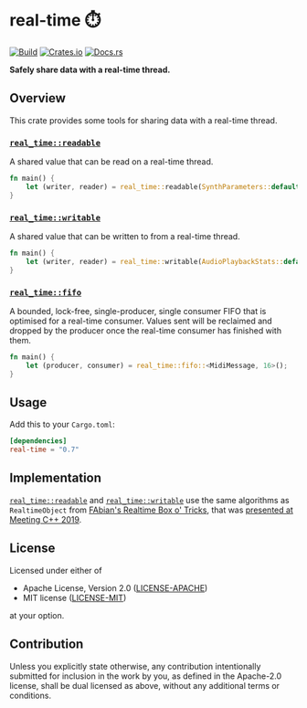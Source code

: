# real-time ⏱️

[![Build](https://github.com/JamesHallowell/real-time/actions/workflows/ci.yml/badge.svg)](https://github.com/JamesHallowell/real-time/actions/workflows/ci.yml)
[![Crates.io](https://img.shields.io/crates/v/real-time.svg)](https://crates.io/crates/real-time)
[![Docs.rs](https://docs.rs/real-time/badge.svg)](https://docs.rs/real-time)

**Safely share data with a real-time thread.**

## Overview

This crate provides some tools for sharing data with a real-time thread.

### [`real_time::readable`]

A shared value that can be read on a real-time thread.

```rust
fn main() {
    let (writer, reader) = real_time::readable(SynthParameters::default());
}
```

### [`real_time::writable`]

A shared value that can be written to from a real-time thread.

```rust
fn main() {
    let (writer, reader) = real_time::writable(AudioPlaybackStats::default());
}
```

### [`real_time::fifo`]

A bounded, lock-free, single-producer, single consumer FIFO that is optimised for a real-time consumer. Values sent will
be
reclaimed and dropped by the producer once the real-time consumer has finished with them.

```rust
fn main() {
    let (producer, consumer) = real_time::fifo::<MidiMessage, 16>();
}
```

## Usage

Add this to your `Cargo.toml`:

```toml
[dependencies]
real-time = "0.7"
```

## Implementation

[`real_time::readable`] and [`real_time::writable`] use the same algorithms as `RealtimeObject`
from [FAbian's Realtime Box o' Tricks](https://github.com/hogliux/farbot), that
was [presented at Meeting C++ 2019](https://www.youtube.com/watch?v=ndeN983j_GQ).

## License

Licensed under either of

* Apache License, Version 2.0
  ([LICENSE-APACHE](LICENSE-APACHE))
* MIT license
  ([LICENSE-MIT](LICENSE-MIT))

at your option.

## Contribution

Unless you explicitly state otherwise, any contribution intentionally submitted
for inclusion in the work by you, as defined in the Apache-2.0 license, shall be
dual licensed as above, without any additional terms or conditions.

[`real_time::readable`]: https://docs.rs/real-time/latest/real_time/reader/fn.readable.html

[`real_time::writable`]: https://docs.rs/real-time/latest/real_time/writer/fn.writable.html

[`real_time::fifo`]: https://docs.rs/real-time/latest/real_time/fifo/fn.fifo.html
